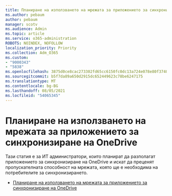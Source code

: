 ```yaml
---
title: Планиране на използването на мрежата за приложението за синхронизиране на OneDrive
ms.author: pebaum
author: pebaum
manager: scotv
ms.audience: Admin
ms.topic: article
ms.service: o365-administration
ROBOTS: NOINDEX, NOFOLLOW
localization_priority: Priority
ms.collection: Adm_O365
ms.custom:
- "9000343"
- "5838"
ms.openlocfilehash: 3875d0ce8cac273302fd65cc6150fc0dc13a724e078e80f37407fe29b93fe265
ms.sourcegitcommit: b5f7da89a650d2915dc652449623c78be6247175
ms.translationtype: MT
ms.contentlocale: bg-BG
ms.lasthandoff: 08/05/2021
ms.locfileid: "54065345"
---
```

# <a name="network-utilization-planning-for-the-onedrive-sync-app"></a>Планиране на използването на мрежата за приложението за синхронизиране на OneDrive

Тази статия е за ИТ администратори, които планират да разполагат приложението за синхронизиране на OneDrive и искат да преценят пропускателната способност на мрежата, която ще е необходима на потребителите за синхронизирането.  

- [Планиране на използването на мрежата за приложението за синхронизиране на OneDrive](https://docs.microsoft.com/onedrive/network-utilization-planning)